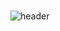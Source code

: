 ###                                                                                                            
![header](https://capsule-render.vercel.app/api?type=egg&color=pink&height=300&section=header&text=capsule%20render&fontSize=90)
<!--
**Jo0dY/Jo0dy** is a ✨ _special_ ✨ repository because its `README.md` (this file) appears on your GitHub profile.

Here are some ideas to get you started:

- 🌱 I’m currently learning ...
- 😄 Pronouns: ...


